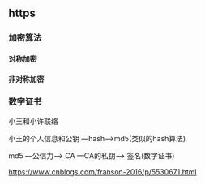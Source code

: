 ## https

### 加密算法

#### 对称加密



#### 非对称加密



### 数字证书

小王和小许联络

小王的个人信息和公钥 —hash—>md5(类似的hash算法)

md5 —公信力—>  CA  —CA的私钥—> 签名(数字证书) 



https://www.cnblogs.com/franson-2016/p/5530671.html